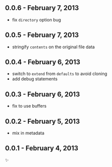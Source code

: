 
0.0.6 - February 7, 2013
------------------------
* fix `directory` option bug

0.0.5 - February 7, 2013
------------------------
* stringify `contents` on the original file data

0.0.4 - February 6, 2013
------------------------
* switch to `extend` from `defaults` to avoid cloning
* add debug statements

0.0.3 - February 6, 2013
------------------------
* fix to use buffers

0.0.2 - February 5, 2013
------------------------
* mix in metadata

0.0.1 - February 4, 2013
------------------------
:sparkles: